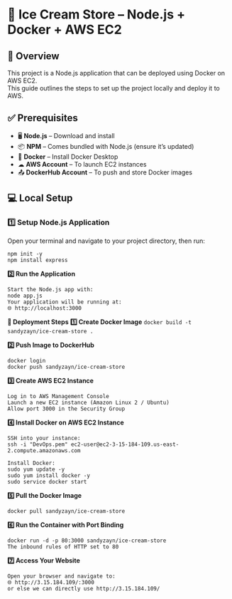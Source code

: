 # 🍦 Ice Cream Store – Node.js + Docker + AWS EC2

## 📜 Overview
This project is a Node.js application that can be deployed using Docker on AWS EC2.  
This guide outlines the steps to set up the project locally and deploy it to AWS.

## ✅ Prerequisites
- 🖥 **Node.js** – Download and install  
- 📦 **NPM** – Comes bundled with Node.js (ensure it’s updated)  
- 🐳 **Docker** – Install Docker Desktop  
- ☁ **AWS Account** – To launch EC2 instances  
- 📤 **DockerHub Account** – To push and store Docker images  


## 💻 Local Setup

### 1️⃣ Setup Node.js Application  
Open your terminal and navigate to your project directory, then run: 
```
npm init -y
npm install express
```
**2️⃣ Run the Application** 
```
Start the Node.js app with:
node app.js
Your application will be running at:
🌐 http://localhost:3000
```
**🚀 Deployment Steps**
**1️⃣ Create Docker Image**
```docker build -t sandyzayn/ice-cream-store .```

**2️⃣ Push Image to DockerHub**
```
docker login
docker push sandyzayn/ice-cream-store
```
**3️⃣ Create AWS EC2 Instance**
```
Log in to AWS Management Console
Launch a new EC2 instance (Amazon Linux 2 / Ubuntu)
Allow port 3000 in the Security Group
```
**4️⃣ Install Docker on AWS EC2 Instance**
```
SSH into your instance:
ssh -i "DevOps.pem" ec2-user@ec2-3-15-184-109.us-east-2.compute.amazonaws.com
```
```
Install Docker:
sudo yum update -y
sudo yum install docker -y
sudo service docker start
```
**5️⃣ Pull the Docker Image**
```
docker pull sandyzayn/ice-cream-store
```
**6️⃣ Run the Container with Port Binding**
```
docker run -d -p 80:3000 sandyzayn/ice-cream-store
The inbound rules of HTTP set to 80 
```
**7️⃣ Access Your Website**
```
Open your browser and navigate to:
🌐 http://3.15.184.109/:3000
or else we can directly use http://3.15.184.109/
```
